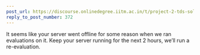 ```yaml
---
post_url: https://discourse.onlinedegree.iitm.ac.in/t/project-2-tds-solver-discussion-thread/169029/374
reply_to_post_number: 372
---
```

It seems like your server went offline for some reason when we ran evaluations on it. Keep your server running for the next 2 hours, we’ll run a re-evaluation.